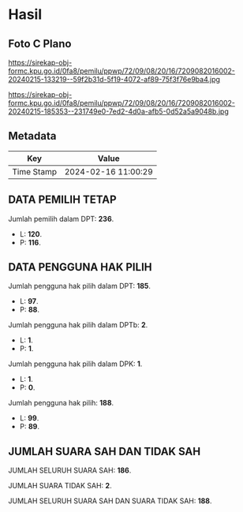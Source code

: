 # Hasil

## Foto C Plano

https://sirekap-obj-formc.kpu.go.id/0fa8/pemilu/ppwp/72/09/08/20/16/7209082016002-20240215-133219--59f2b31d-5f19-4072-af89-75f3f76e9ba4.jpg

https://sirekap-obj-formc.kpu.go.id/0fa8/pemilu/ppwp/72/09/08/20/16/7209082016002-20240215-185353--231749e0-7ed2-4d0a-afb5-0d52a5a9048b.jpg


## Metadata

| Key        | Value               |
| ---------- | ------------------- |
| Time Stamp | 2024-02-16 11:00:29 |


## DATA PEMILIH TETAP

Jumlah pemilih dalam DPT: **236**.
 * L: **120**.
 * P: **116**.

## DATA PENGGUNA HAK PILIH

Jumlah pengguna hak pilih dalam DPT: **185**.
 * L: **97**.
 * P: **88**.

Jumlah pengguna hak pilih dalam DPTb: **2**.
 * L: **1**.
 * P: **1**.

Jumlah pengguna hak pilih dalam DPK: **1**.
 * L: **1**.
 * P: **0**.

Jumlah pengguna hak pilih: **188**.
 * L: **99**.
 * P: **89**.

## JUMLAH SUARA SAH DAN TIDAK SAH

JUMLAH SELURUH SUARA SAH: **186**.

JUMLAH SUARA TIDAK SAH: **2**.

JUMLAH SELURUH SUARA SAH DAN SUARA TIDAK SAH: **188**.


